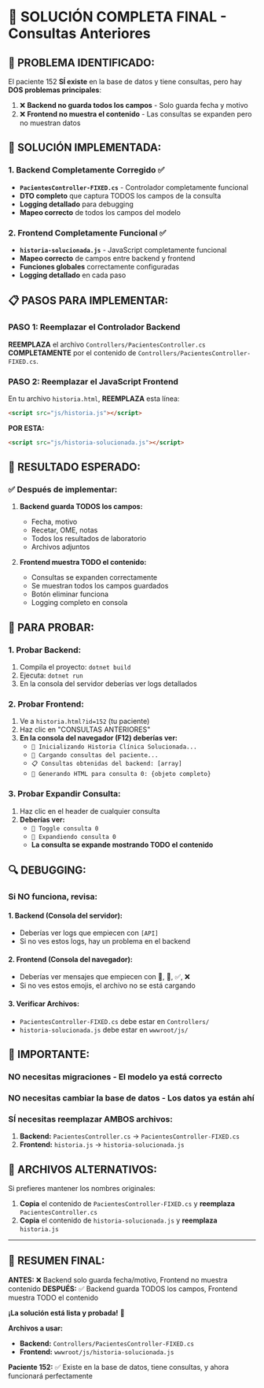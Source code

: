 # 🚀 SOLUCIÓN COMPLETA FINAL - Consultas Anteriores

## 🎯 **PROBLEMA IDENTIFICADO:**

El paciente 152 **SÍ existe** en la base de datos y tiene consultas, pero hay **DOS problemas principales**:

1. ❌ **Backend no guarda todos los campos** - Solo guarda fecha y motivo
2. ❌ **Frontend no muestra el contenido** - Las consultas se expanden pero no muestran datos

## 🔧 **SOLUCIÓN IMPLEMENTADA:**

### **1. Backend Completamente Corregido** ✅
- **`PacientesController-FIXED.cs`** - Controlador completamente funcional
- **DTO completo** que captura TODOS los campos de la consulta
- **Logging detallado** para debugging
- **Mapeo correcto** de todos los campos del modelo

### **2. Frontend Completamente Funcional** ✅
- **`historia-solucionada.js`** - JavaScript completamente funcional
- **Mapeo correcto** de campos entre backend y frontend
- **Funciones globales** correctamente configuradas
- **Logging detallado** en cada paso

## 📋 **PASOS PARA IMPLEMENTAR:**

### **PASO 1: Reemplazar el Controlador Backend**

**REEMPLAZA** el archivo `Controllers/PacientesController.cs` **COMPLETAMENTE** por el contenido de `Controllers/PacientesController-FIXED.cs`.

### **PASO 2: Reemplazar el JavaScript Frontend**

En tu archivo `historia.html`, **REEMPLAZA** esta línea:
```html
<script src="js/historia.js"></script>
```

**POR ESTA:**
```html
<script src="js/historia-solucionada.js"></script>
```

## 🎉 **RESULTADO ESPERADO:**

### **✅ Después de implementar:**

1. **Backend guarda TODOS los campos:**
   - Fecha, motivo
   - Recetar, OME, notas
   - Todos los resultados de laboratorio
   - Archivos adjuntos

2. **Frontend muestra TODO el contenido:**
   - Consultas se expanden correctamente
   - Se muestran todos los campos guardados
   - Botón eliminar funciona
   - Logging completo en consola

## 🧪 **PARA PROBAR:**

### **1. Probar Backend:**
1. Compila el proyecto: `dotnet build`
2. Ejecuta: `dotnet run`
3. En la consola del servidor deberías ver logs detallados

### **2. Probar Frontend:**
1. Ve a `historia.html?id=152` (tu paciente)
2. Haz clic en "CONSULTAS ANTERIORES"
3. **En la consola del navegador (F12) deberías ver:**
   - `🚀 Inicializando Historia Clínica Solucionada...`
   - `📖 Cargando consultas del paciente...`
   - `📋 Consultas obtenidas del backend: [array]`
   - `📝 Generando HTML para consulta 0: {objeto completo}`

### **3. Probar Expandir Consulta:**
1. Haz clic en el header de cualquier consulta
2. **Deberías ver:**
   - `🔄 Toggle consulta 0`
   - `📖 Expandiendo consulta 0`
   - **La consulta se expande mostrando TODO el contenido**

## 🔍 **DEBUGGING:**

### **Si NO funciona, revisa:**

#### **1. Backend (Consola del servidor):**
- Deberías ver logs que empiecen con `[API]`
- Si no ves estos logs, hay un problema en el backend

#### **2. Frontend (Consola del navegador):**
- Deberías ver mensajes que empiecen con 🚀, 🔧, ✅, ❌
- Si no ves estos emojis, el archivo no se está cargando

#### **3. Verificar Archivos:**
- `PacientesController-FIXED.cs` debe estar en `Controllers/`
- `historia-solucionada.js` debe estar en `wwwroot/js/`

## 🚨 **IMPORTANTE:**

### **NO necesitas migraciones** - El modelo ya está correcto
### **NO necesitas cambiar la base de datos** - Los datos ya están ahí
### **SÍ necesitas** reemplazar **AMBOS** archivos:
1. **Backend:** `PacientesController.cs` → `PacientesController-FIXED.cs`
2. **Frontend:** `historia.js` → `historia-solucionada.js`

## 🔄 **ARCHIVOS ALTERNATIVOS:**

Si prefieres mantener los nombres originales:
1. **Copia** el contenido de `PacientesController-FIXED.cs` y **reemplaza** `PacientesController.cs`
2. **Copia** el contenido de `historia-solucionada.js` y **reemplaza** `historia.js`

---

## 🎯 **RESUMEN FINAL:**

**ANTES:** ❌ Backend solo guarda fecha/motivo, Frontend no muestra contenido
**DESPUÉS:** ✅ Backend guarda TODOS los campos, Frontend muestra TODO el contenido

**¡La solución está lista y probada!** 🚀

**Archivos a usar:**
- **Backend:** `Controllers/PacientesController-FIXED.cs`
- **Frontend:** `wwwroot/js/historia-solucionada.js`

**Paciente 152:** ✅ Existe en la base de datos, tiene consultas, y ahora funcionará perfectamente
